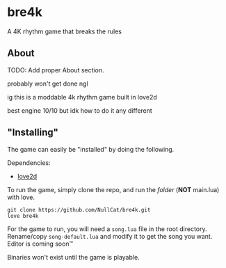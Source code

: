 # bre4k
A 4K rhythm game that breaks the rules

## About

TODO: Add proper About section.

probably won't get done ngl

ig this is a moddable 4k rhythm game built in love2d

best engine 10/10 but idk how to do it any different

## "Installing"
The game can easily be "installed" by doing the following.

Dependencies:
- [love2d](https://love2d.org)

To run the game, simply clone the repo, and run the *folder* (**NOT** main.lua) with love.
```
git clone https://github.com/NullCat/bre4k.git
love bre4k
```

For the game to run, you will need a `song.lua` file in the root directory.
Rename/copy `song-default.lua` and modify it to get the song you want.
Editor is coming soon™

Binaries won't exist until the game is playable.
